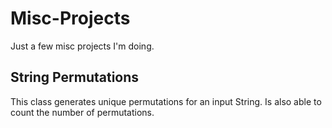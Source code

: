 # Misc-Projects
Just a few misc projects I'm doing. 

## String Permutations
This class generates unique permutations for an input String. Is also able to count the number of permutations. 
